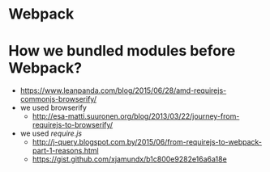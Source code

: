# Webpack

# How we bundled modules before Webpack?

- https://www.leanpanda.com/blog/2015/06/28/amd-requirejs-commonjs-browserify/
- we used browserify
  - http://esa-matti.suuronen.org/blog/2013/03/22/journey-from-requirejs-to-browserify/
- we used _require.js_
  - http://j-query.blogspot.com.by/2015/06/from-requirejs-to-webpack-part-1-reasons.html
  - https://gist.github.com/xjamundx/b1c800e9282e16a6a18e

